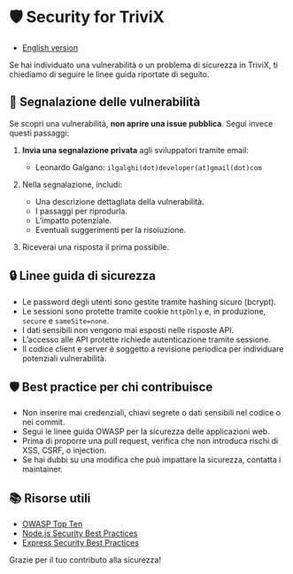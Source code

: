 # 🛡️ Security for TriviX
- [English version](/docs/SECURITY_EN.md)

Se hai individuato una vulnerabilità o un problema di sicurezza in TriviX, ti chiediamo di seguire le linee guida riportate di seguito.

## 📢 Segnalazione delle vulnerabilità

Se scopri una vulnerabilità, **non aprire una issue pubblica**. Segui invece questi passaggi:

1. **Invia una segnalazione privata** agli sviluppatori tramite email:
   - Leonardo Galgano: `ilgalghi(dot)developer(at)gmail(dot)com`

2. Nella segnalazione, includi:
   - Una descrizione dettagliata della vulnerabilità.
   - I passaggi per riprodurla.
   - L’impatto potenziale.
   - Eventuali suggerimenti per la risoluzione.

3. Riceverai una risposta il prima possibile.

## 🔒 Linee guida di sicurezza
- Le password degli utenti sono gestite tramite hashing sicuro (bcrypt).
- Le sessioni sono protette tramite cookie `httpOnly` e, in produzione, `secure` e `sameSite=none`.
- I dati sensibili non vengono mai esposti nelle risposte API.
- L’accesso alle API protette richiede autenticazione tramite sessione.
- Il codice client e server è soggetto a revisione periodica per individuare potenziali vulnerabilità.

## 🛡️ Best practice per chi contribuisce
- Non inserire mai credenziali, chiavi segrete o dati sensibili nel codice o nei commit.
- Segui le linee guida OWASP per la sicurezza delle applicazioni web.
- Prima di proporre una pull request, verifica che non introduca rischi di XSS, CSRF, o injection.
- Se hai dubbi su una modifica che può impattare la sicurezza, contatta i maintainer.

## 📚 Risorse utili
- [OWASP Top Ten](https://owasp.org/www-project-top-ten/)
- [Node.js Security Best Practices](https://cheatsheetseries.owasp.org/cheatsheets/Nodejs_Security_Cheat_Sheet.html)
- [Express Security Best Practices](https://expressjs.com/en/advanced/best-practice-security.html)

Grazie per il tuo contributo alla sicurezza!